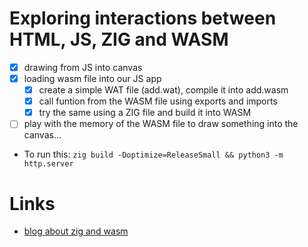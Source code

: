# Exploring interactions between HTML, JS, ZIG and WASM

- [x] drawing from JS into canvas
- [x] loading wasm file into our JS app
  - [x] create a simple WAT file (add.wat), compile it into add.wasm
  - [x] call funtion from the WASM file using exports and imports
  - [x] try the same using a ZIG file and build it into WASM
- [ ] play with the memory of the WASM file to draw something into the canvas...

- To run this: `zig build -Doptimize=ReleaseSmall && python3 -m http.server`

# Links
- [blog about zig and wasm](https://blog.mjgrzymek.com/blog/zigwasm)

